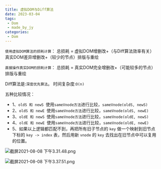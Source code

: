 ```yaml
---
title: 虚拟DOM与Diff算法
date: 2023-03-04
tags:
 - Dom
 - made_by_jy
categories: 
 - Dom
---
```


`使用虚拟DOM算法的损耗计算`： 总损耗 = 虚拟DOM增删改+（与Diff算法效率有关）真实DOM差异增删改+（较少的节点）排版与重绘

`直接操作真实DOM的损耗计算`： 总损耗 = 真实DOM完全增删改+（可能较多的节点）排版与重绘

Diff算法是:`深度优先算法`。 时间复杂度:`O(n)`

五种比较情况：

- 1、`oldS 和 newS `使用`sameVnode方法`进行比较，`sameVnode(oldS, newS)`
- 2、`oldS 和 newE `使用`sameVnode方法`进行比较，`sameVnode(oldS, newE)`
- 3、`oldE 和 newS `使用`sameVnode方法`进行比较，`sameVnode(oldE, newS)`
- 4、`oldE 和 newE `使用`sameVnode方法`进行比较，`sameVnode(oldE, newE)`
- 5、如果以上逻辑都匹配不到，再把所有旧子节点的 `key` 做一个映射到旧节点下标的 `key -> index` 表，然后用新 `vnode` 的 `key` 去找出在旧节点中可以复用的位置。

![截屏2021-08-08 下午3.31.48.png](https://p6-juejin.byteimg.com/tos-cn-i-k3u1fbpfcp/fdbca1cefdec4ba08637c37a70f26af6~tplv-k3u1fbpfcp-zoom-in-crop-mark:3024:0:0:0.awebp)

![截屏2021-08-08 下午3.37.51.png](https://p6-juejin.byteimg.com/tos-cn-i-k3u1fbpfcp/1ec374b664e94888b00721829738ea7a~tplv-k3u1fbpfcp-zoom-in-crop-mark:3024:0:0:0.awebp)